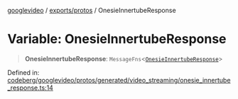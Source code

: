 [googlevideo](../../../README.md) / [exports/protos](../README.md) / OnesieInnertubeResponse

# Variable: OnesieInnertubeResponse

> **OnesieInnertubeResponse**: `MessageFns`\<[`OnesieInnertubeResponse`](../interfaces/OnesieInnertubeResponse.md)\>

Defined in: [codeberg/googlevideo/protos/generated/video\_streaming/onesie\_innertube\_response.ts:14](https://github.com/LuanRT/googlevideo/blob/19854137cadaf49fd755394883dfd7fe5fdaba20/protos/generated/video_streaming/onesie_innertube_response.ts#L14)
